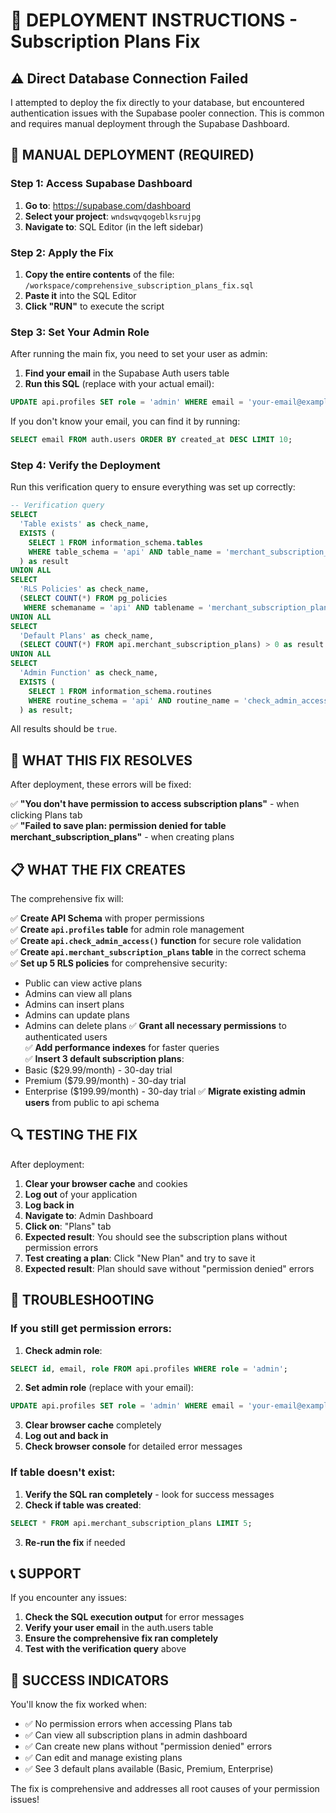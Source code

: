 # 🚀 DEPLOYMENT INSTRUCTIONS - Subscription Plans Fix

## ⚠️ Direct Database Connection Failed

I attempted to deploy the fix directly to your database, but encountered authentication issues with the Supabase pooler connection. This is common and requires manual deployment through the Supabase Dashboard.

## 🔧 MANUAL DEPLOYMENT (REQUIRED)

### Step 1: Access Supabase Dashboard
1. **Go to**: https://supabase.com/dashboard
2. **Select your project**: `wndswqvqogeblksrujpg`
3. **Navigate to**: SQL Editor (in the left sidebar)

### Step 2: Apply the Fix
1. **Copy the entire contents** of the file: `/workspace/comprehensive_subscription_plans_fix.sql`
2. **Paste it** into the SQL Editor
3. **Click "RUN"** to execute the script

### Step 3: Set Your Admin Role
After running the main fix, you need to set your user as admin:

1. **Find your email** in the Supabase Auth users table
2. **Run this SQL** (replace with your actual email):
```sql
UPDATE api.profiles SET role = 'admin' WHERE email = 'your-email@example.com';
```

If you don't know your email, you can find it by running:
```sql
SELECT email FROM auth.users ORDER BY created_at DESC LIMIT 10;
```

### Step 4: Verify the Deployment
Run this verification query to ensure everything was set up correctly:

```sql
-- Verification query
SELECT 
  'Table exists' as check_name,
  EXISTS (
    SELECT 1 FROM information_schema.tables 
    WHERE table_schema = 'api' AND table_name = 'merchant_subscription_plans'
  ) as result
UNION ALL
SELECT 
  'RLS Policies' as check_name,
  (SELECT COUNT(*) FROM pg_policies 
   WHERE schemaname = 'api' AND tablename = 'merchant_subscription_plans') > 0 as result
UNION ALL
SELECT 
  'Default Plans' as check_name,
  (SELECT COUNT(*) FROM api.merchant_subscription_plans) > 0 as result
UNION ALL
SELECT 
  'Admin Function' as check_name,
  EXISTS (
    SELECT 1 FROM information_schema.routines 
    WHERE routine_schema = 'api' AND routine_name = 'check_admin_access'
  ) as result;
```

All results should be `true`.

## 🎯 WHAT THIS FIX RESOLVES

After deployment, these errors will be fixed:

✅ **"You don't have permission to access subscription plans"** - when clicking Plans tab  
✅ **"Failed to save plan: permission denied for table merchant_subscription_plans"** - when creating plans  

## 📋 WHAT THE FIX CREATES

The comprehensive fix will:

✅ **Create API Schema** with proper permissions  
✅ **Create `api.profiles` table** for admin role management  
✅ **Create `api.check_admin_access()` function** for secure role validation  
✅ **Create `api.merchant_subscription_plans` table** in the correct schema  
✅ **Set up 5 RLS policies** for comprehensive security:
   - Public can view active plans
   - Admins can view all plans  
   - Admins can insert plans
   - Admins can update plans
   - Admins can delete plans
✅ **Grant all necessary permissions** to authenticated users  
✅ **Add performance indexes** for faster queries  
✅ **Insert 3 default subscription plans**:
   - Basic ($29.99/month) - 30-day trial
   - Premium ($79.99/month) - 30-day trial  
   - Enterprise ($199.99/month) - 30-day trial
✅ **Migrate existing admin users** from public to api schema  

## 🔍 TESTING THE FIX

After deployment:

1. **Clear your browser cache** and cookies
2. **Log out** of your application  
3. **Log back in**
4. **Navigate to**: Admin Dashboard
5. **Click on**: "Plans" tab
6. **Expected result**: You should see the subscription plans without permission errors
7. **Test creating a plan**: Click "New Plan" and try to save it
8. **Expected result**: Plan should save without "permission denied" errors

## 🚨 TROUBLESHOOTING

### If you still get permission errors:

1. **Check admin role**:
```sql
SELECT id, email, role FROM api.profiles WHERE role = 'admin';
```

2. **Set admin role** (replace with your email):
```sql
UPDATE api.profiles SET role = 'admin' WHERE email = 'your-email@example.com';
```

3. **Clear browser cache** completely
4. **Log out and back in**
5. **Check browser console** for detailed error messages

### If table doesn't exist:

1. **Verify the SQL ran completely** - look for success messages
2. **Check if table was created**:
```sql
SELECT * FROM api.merchant_subscription_plans LIMIT 5;
```

3. **Re-run the fix** if needed

## 📞 SUPPORT

If you encounter any issues:

1. **Check the SQL execution output** for error messages
2. **Verify your user email** in the auth.users table
3. **Ensure the comprehensive fix ran completely** 
4. **Test with the verification query** above

## 🎉 SUCCESS INDICATORS

You'll know the fix worked when:

- ✅ No permission errors when accessing Plans tab
- ✅ Can view all subscription plans in admin dashboard
- ✅ Can create new plans without "permission denied" errors  
- ✅ Can edit and manage existing plans
- ✅ See 3 default plans available (Basic, Premium, Enterprise)

The fix is comprehensive and addresses all root causes of your permission issues!